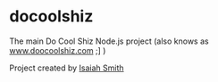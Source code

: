 # docoolshiz
The main Do Cool Shiz Node.js project (also knows as www.doocoolshiz.com ;] )



Project created by [Isaiah Smith](https://github.com/jordankid93)
